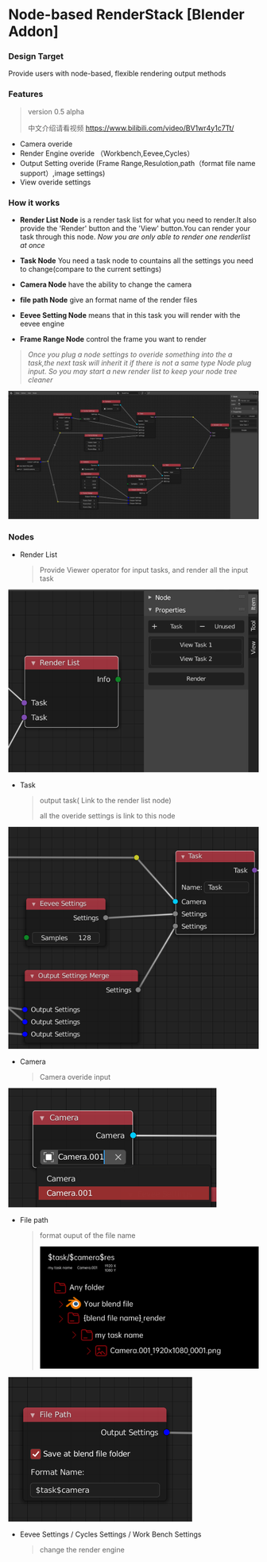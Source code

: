 # Node-based RenderStack [Blender Addon]

### **Design Target**

Provide users with node-based, flexible rendering output methods

### Features

> version 0.5 alpha
>
> 中文介绍请看视频 https://www.bilibili.com/video/BV1wr4y1c7Tt/

+ Camera overide
+ Render Engine overide （Workbench,Eevee,Cycles）
+ Output Setting overide  (Frame Range,Resulotion,path（format file name support）,image settings)
+ View overide settings



### How it works

 + **Render List Node** is a render task list for what you need to render.It also  provide the 'Render' button and the 'View' button.You can render your task through this node. *Now you are only able to render one renderlist at once*

 + **Task Node** You need a task node to countains all the settings you need to change(compare to the current settings)
 + **Camera Node** have the ability to change the camera
 + **file path Node** give an format name of the render files
 + **Eevee Setting Node** means that in this task you will render with the eevee engine
 + **Frame Range Node** control the frame you want to render

> *Once you plug a node settings to overide something into the a task,the next task will inherit it if there is not a same type Node plug input. So you may start a new render list to keep your node tree cleaner*

![img1](img/img1.png)



### Nodes

+ Render List 

	> Provide Viewer operator for input tasks, and render all the input task

![image-20201130131530141](img/image-20201130131530141.png)

+ Task

    > output task( Link to the render list node)
    >
    > all the overide settings is link to this node 

![image-20201130131850636](img/image-20201130131850636.png)

+ Camera 

	> Camera overide input

![image-20201130133131141](img/image-20201130133131141.png)

+ File path

    > format ouput of the file name 
    >
    > <img src="img/image-20201130133526636.png" alt="image-20201130133526636" style="zoom: 50%;" />

<img src="img/image-20201130133157140.png" alt="image-20201130133157140"  />

+ Eevee Settings / Cycles Settings / Work Bench Settings

    >  change the render engine